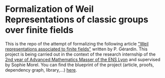 # Formalization of Weil Representations of classic groups over finite fields 
This is the repo of the attempt of formalizing the following article <a href="https://www.sciencedirect.com/science/article/pii/0021869377903945?ref=pdf_download&fr=RR-2&rr=92923c4abd234dfe"> "Weil representations associated to finite fields"</a> written by P. Gérardin.
This project is being carried out in the context of the research internship of the <a href="http://mathematiques.ens-lyon.fr/master-2-234092.kjsp"> 2nd year of Advanced Mathematics Masser of the ENS Lyon</a> and supervised by Sophie Morel.
You can find the blueprint of the project (article, proofs, dependency graph, library,...) <a href="https://lorisparisot.github.io/Weil_representations_associated_to_finite_fields/"> here</a>.
